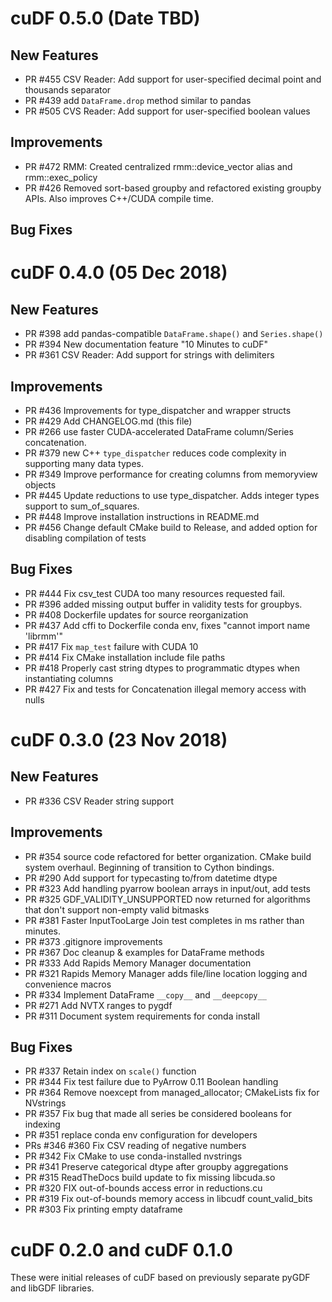 
# cuDF 0.5.0 (Date TBD)

## New Features

- PR #455 CSV Reader: Add support for user-specified decimal point and thousands separator
- PR #439 add `DataFrame.drop` method similar to pandas
- PR #505 CVS Reader: Add support for user-specified boolean values

## Improvements

- PR #472 RMM: Created centralized rmm::device_vector alias and rmm::exec_policy
- PR #426 Removed sort-based groupby and refactored existing groupby APIs. Also improves C++/CUDA compile time.

## Bug Fixes


# cuDF 0.4.0 (05 Dec 2018)

## New Features

- PR #398 add pandas-compatible `DataFrame.shape()` and `Series.shape()`
- PR #394 New documentation feature "10 Minutes to cuDF"
- PR #361 CSV Reader: Add support for strings with delimiters

## Improvements

 - PR #436 Improvements for type_dispatcher and wrapper structs
 - PR #429 Add CHANGELOG.md (this file)
 - PR #266 use faster CUDA-accelerated DataFrame column/Series concatenation.
 - PR #379 new C++ `type_dispatcher` reduces code complexity in supporting many data types.
 - PR #349 Improve performance for creating columns from memoryview objects
 - PR #445 Update reductions to use type_dispatcher. Adds integer types support to sum_of_squares. 
 - PR #448 Improve installation instructions in README.md
 - PR #456 Change default CMake build to Release, and added option for disabling compilation of tests
 
## Bug Fixes

 - PR #444 Fix csv_test CUDA too many resources requested fail. 
 - PR #396 added missing output buffer in validity tests for groupbys.
 - PR #408 Dockerfile updates for source reorganization
 - PR #437 Add cffi to Dockerfile conda env, fixes "cannot import name 'librmm'"
 - PR #417 Fix `map_test` failure with CUDA 10
 - PR #414 Fix CMake installation include file paths
 - PR #418 Properly cast string dtypes to programmatic dtypes when instantiating columns
 - PR #427 Fix and tests for Concatenation illegal memory access with nulls
 

# cuDF 0.3.0 (23 Nov 2018)

## New Features

 - PR #336 CSV Reader string support

## Improvements
 
 - PR #354 source code refactored for better organization. CMake build system overhaul. Beginning of transition to Cython bindings.
 - PR #290 Add support for typecasting to/from datetime dtype
 - PR #323 Add handling pyarrow boolean arrays in input/out, add tests
 - PR #325 GDF_VALIDITY_UNSUPPORTED now returned for algorithms that don't support non-empty valid bitmasks
 - PR #381 Faster InputTooLarge Join test completes in ms rather than minutes. 
 - PR #373 .gitignore improvements
 - PR #367 Doc cleanup & examples for DataFrame methods
 - PR #333 Add Rapids Memory Manager documentation
 - PR #321 Rapids Memory Manager adds file/line location logging and convenience macros
 - PR #334 Implement DataFrame `__copy__` and `__deepcopy__`
 - PR #271 Add NVTX ranges to pygdf 
 - PR #311 Document system requirements for conda install

## Bug Fixes

 - PR #337 Retain index on `scale()` function
 - PR #344 Fix test failure due to PyArrow 0.11 Boolean handling
 - PR #364 Remove noexcept from managed_allocator;  CMakeLists fix for NVstrings
 - PR #357 Fix bug that made all series be considered booleans for indexing
 - PR #351 replace conda env configuration for developers
 - PRs #346 #360 Fix CSV reading of negative numbers
 - PR #342 Fix CMake to use conda-installed nvstrings
 - PR #341 Preserve categorical dtype after groupby aggregations 
 - PR #315 ReadTheDocs build update to fix missing libcuda.so
 - PR #320 FIX out-of-bounds access error in reductions.cu 
 - PR #319 Fix out-of-bounds memory access in libcudf count_valid_bits
 - PR #303 Fix printing empty dataframe

# cuDF 0.2.0 and cuDF 0.1.0

These were initial releases of cuDF based on previously separate pyGDF and libGDF libraries.

